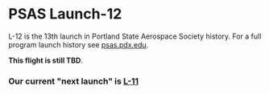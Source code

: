 # PSAS Launch-12

L-12 is the 13th launch in Portland State Aerospace Society history. For a full program launch history see [psas.pdx.edu](http://psas.pdx.edu).

**This flight is still TBD**.

### Our current "next launch" is [L-11](https://github.com/psas/Launch-11)
